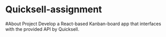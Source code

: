 # Quicksell-assignment

#About Project
Develop a React-based Kanban-board app that interfaces with the provided API by Quicksell.
